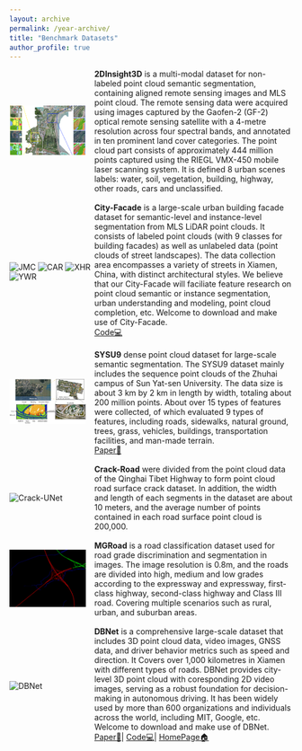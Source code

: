 ```yaml
---
layout: archive
permalink: /year-archive/
title: "Benchmark Datasets"
author_profile: true
---
```

<div style="display: flex; align-items: center; width: 100%;">
  <div style="flex: 30%;">
    <a>
        <img src="https://github.com/gorgeouseping/Epingpages.github.io/raw/master/images/2DInsight3D.png" alt="2DInsight3D" style="width: 90%;"/>
    </a>
  </div>
  <div style="flex: 70%;">
    <strong>2DInsight3D</strong> is a multi-modal dataset for non-labeled point cloud semantic segmentation, containing aligned remote sensing images and MLS point cloud. The remote sensing data were acquired using images captured by the Gaofen-2 (GF-2) optical remote sensing satellite with a 4-metre resolution across four spectral bands, and annotated in ten prominent land cover categories. The point cloud part consists of approximately 444 million points captured using the RIEGL VMX-450 mobile laser scanning system. It is defined 8 urban scenes labels: water, soil, vegetation, building, highway, other roads, cars and unclassified.<br>
  </div>
</div>
<br>
<div style="display: flex; align-items: center; width: 100%;">
  <div style="flex: 30%;">
    <a>
        <img src="https://github.com/Ting-Devin-Han/Epingpages.github.io/raw/master/images/JMC.gif" alt="JMC" style="width: 90%;"/>
        <img src="https://github.com/Ting-Devin-Han/Epingpages.github.io/raw/master/images/CAR.gif" alt="CAR" style="width: 90%;"/>
        <img src="https://github.com/Ting-Devin-Han/Epingpages.github.io/raw/master/images/XHR.gif" alt="XHR" style="width: 90%;"/>
        <img src="https://github.com/Ting-Devin-Han/Epingpages.github.io/raw/master/images/YWR.gif" alt="YWR" style="width: 90%;"/>
    </a>
  </div>
  <div style="flex: 70%;">
    <strong>City-Facade</strong> is a large-scale urban building facade dataset for semantic-level and instance-level segmentation from MLS LiDAR point clouds. It consists of labeled point clouds (with 9 classes for building facades) as well as unlabeled data (point clouds of street landscapes). The data collection area encompasses a variety of streets in Xiamen, China, with distinct architectural styles. We believe that our City-Facade will faciliate feature research on point cloud semantic or instance segmentation, urban understanding and modeling, point cloud completion, etc. Welcome to download and make use of City-Facade.<br>
    <!-- <a href="https://openaccess.thecvf.com/content_cvpr_2018/html/Chen_LiDAR-Video_Driving_Dataset_CVPR_2018_paper.html">Paper📄</a>| -->
    <a href="https://github.com/Ting-Devin-Han/City-Facade">Code💻</a>
    <!-- <a href="http://www.dbehavior.net/">HomePage🏠</a> -->
  </div>
</div>
<br>
<div style="display: flex; align-items: center; width: 100%;">
  <div style="flex: 30%;">
    <a>
        <img src="https://github.com/gorgeouseping/Epingpages.github.io/raw/master/images/SYSU9.png" alt="SYSU9" style="width: 90%;"/>
    </a>
  </div>
  <div style="flex: 70%;">
    <strong>SYSU9</strong> dense point cloud dataset for large-scale semantic segmentation. The SYSU9 dataset mainly includes the sequence point clouds of the Zhuhai campus of Sun Yat-sen University. The data size is about 3 km by 2 km in length by width, totaling about 200 million points. About over 15 types of features were collected, of which evaluated 9 types of features, including roads, sidewalks, natural ground, trees, grass, vehicles, buildings, transportation facilities, and man-made terrain.<br>
    <a href="https://www.sciencedirect.com/science/article/pii/S1569843224003054">Paper📄</a>
  </div>
</div>
<br>
<div style="display: flex; align-items: center; width: 100%;">
  <div style="flex: 30%;">
    <a>
        <img src="https://github.com/gorgeouseping/Epingpages.github.io/raw/master/images/Crack-UNet.png" alt="Crack-UNet" style="width: 90%;"/>
    </a>
  </div>
  <div style="flex: 70%;">
    <strong>Crack-Road</strong> were divided from the point cloud data of the Qinghai Tibet Highway to form point cloud road surface crack dataset. In addition, the width and length of each segments in the dataset are about 10 meters, and the average number of points contained in each road surface point cloud is 200,000.<br>
  </div>
</div>
<br>
<div style="display: flex; align-items: center; width: 100%;">
  <div style="flex: 30%;">
    <a>
        <img src="https://github.com/gorgeouseping/Epingpages.github.io/raw/master/images/MGRoad.png" alt="MGRoad" style="width: 90%;"/>
    </a>
  </div>
  <div style="flex: 70%;">
    <strong>MGRoad</strong> is a road classification dataset used for road grade discrimination and segmentation in images. The image resolution is 0.8m, and the roads are divided into high, medium and low grades according to the expressway and expressway, first-class highway, second-class highway and Class III road. Covering multiple scenarios such as rural, urban, and suburban areas.<br>
  </div>
</div>
<br>
<div style="display: flex; align-items: center; width: 100%;">
  <div style="flex: 30%;">
    <a>
        <img src="https://github.com/Ting-Devin-Han/Epingpages.github.io/raw/master/images/DBNet.gif" alt="DBNet" style="width: 90%;"/>
    </a>
  </div>
  <div style="flex: 70%;">
    <strong>DBNet</strong> is a comprehensive large-scale dataset that includes 3D point cloud data, video images, GNSS data, and driver behavior metrics such as speed and direction. It Covers over 1,000 kilometres in Xiamen with different types of roads. DBNet provides city-level 3D point cloud with coresponding 2D video images, serving as a robust foundation for decision-making in autonomous driving. It has been widely used by more than 600 organizations and individuals across the world, including MIT, Google, etc. Welcome to download and make use of DBNet.<br>
    <a href="https://openaccess.thecvf.com/content_cvpr_2018/html/Chen_LiDAR-Video_Driving_Dataset_CVPR_2018_paper.html">Paper📄</a>|
    <a href="https://github.com/driving-behavior/DBNet">Code💻</a>|
    <a href="http://www.dbehavior.net/">HomePage🏠</a>
  </div>
</div>

